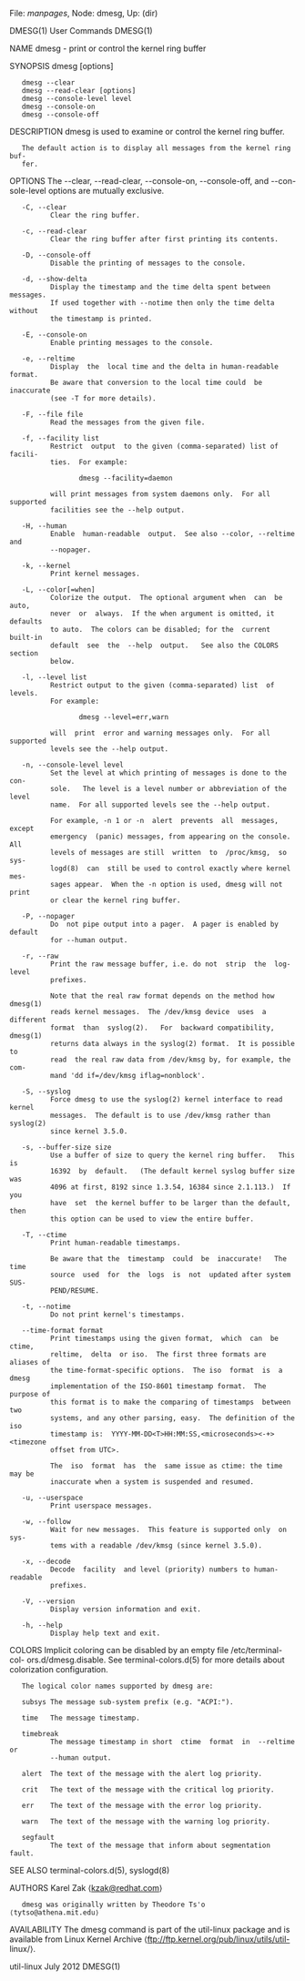 File: *manpages*,  Node: dmesg,  Up: (dir)

DMESG(1)                         User Commands                        DMESG(1)



NAME
       dmesg - print or control the kernel ring buffer

SYNOPSIS
       dmesg [options]

       dmesg --clear
       dmesg --read-clear [options]
       dmesg --console-level level
       dmesg --console-on
       dmesg --console-off

DESCRIPTION
       dmesg is used to examine or control the kernel ring buffer.

       The default action is to display all messages from the kernel ring buf-
       fer.

OPTIONS
       The --clear,  --read-clear,  --console-on,  --console-off,  and  --con-
       sole-level options are mutually exclusive.

       -C, --clear
              Clear the ring buffer.

       -c, --read-clear
              Clear the ring buffer after first printing its contents.

       -D, --console-off
              Disable the printing of messages to the console.

       -d, --show-delta
              Display the timestamp and the time delta spent between messages.
              If used together with --notime then only the time delta  without
              the timestamp is printed.

       -E, --console-on
              Enable printing messages to the console.

       -e, --reltime
              Display  the  local time and the delta in human-readable format.
              Be aware that conversion to the local time could  be  inaccurate
              (see -T for more details).

       -F, --file file
              Read the messages from the given file.

       -f, --facility list
              Restrict  output  to the given (comma-separated) list of facili-
              ties.  For example:

                     dmesg --facility=daemon

              will print messages from system daemons only.  For all supported
              facilities see the --help output.

       -H, --human
              Enable  human-readable  output.  See also --color, --reltime and
              --nopager.

       -k, --kernel
              Print kernel messages.

       -L, --color[=when]
              Colorize the output.  The optional argument when  can  be  auto,
              never  or  always.  If the when argument is omitted, it defaults
              to auto.  The colors can be disabled; for the  current  built-in
              default  see  the  --help  output.   See also the COLORS section
              below.

       -l, --level list
              Restrict output to the given (comma-separated) list  of  levels.
              For example:

                     dmesg --level=err,warn

              will  print  error and warning messages only.  For all supported
              levels see the --help output.

       -n, --console-level level
              Set the level at which printing of messages is done to the  con-
              sole.   The level is a level number or abbreviation of the level
              name.  For all supported levels see the --help output.

              For example, -n 1 or -n  alert  prevents  all  messages,  except
              emergency  (panic) messages, from appearing on the console.  All
              levels of messages are still  written  to  /proc/kmsg,  so  sys-
              logd(8)  can  still be used to control exactly where kernel mes-
              sages appear.  When the -n option is used, dmesg will not  print
              or clear the kernel ring buffer.

       -P, --nopager
              Do  not pipe output into a pager.  A pager is enabled by default
              for --human output.

       -r, --raw
              Print the raw message buffer, i.e. do not  strip  the  log-level
              prefixes.

              Note that the real raw format depends on the method how dmesg(1)
              reads kernel messages.  The /dev/kmsg device  uses  a  different
              format  than  syslog(2).   For  backward compatibility, dmesg(1)
              returns data always in the syslog(2) format.  It is possible  to
              read  the real raw data from /dev/kmsg by, for example, the com-
              mand 'dd if=/dev/kmsg iflag=nonblock'.

       -S, --syslog
              Force dmesg to use the syslog(2) kernel interface to read kernel
              messages.  The default is to use /dev/kmsg rather than syslog(2)
              since kernel 3.5.0.

       -s, --buffer-size size
              Use a buffer of size to query the kernel ring buffer.   This  is
              16392  by  default.   (The default kernel syslog buffer size was
              4096 at first, 8192 since 1.3.54, 16384 since 2.1.113.)  If  you
              have  set  the kernel buffer to be larger than the default, then
              this option can be used to view the entire buffer.

       -T, --ctime
              Print human-readable timestamps.

              Be aware that the  timestamp  could  be  inaccurate!   The  time
              source  used  for  the  logs  is  not  updated after system SUS-
              PEND/RESUME.

       -t, --notime
              Do not print kernel's timestamps.

       --time-format format
              Print timestamps using the given format,  which  can  be  ctime,
              reltime,  delta  or iso.  The first three formats are aliases of
              the time-format-specific options.  The iso  format  is  a  dmesg
              implementation of the ISO-8601 timestamp format.  The purpose of
              this format is to make the comparing of timestamps  between  two
              systems, and any other parsing, easy.  The definition of the iso
              timestamp is:  YYYY-MM-DD<T>HH:MM:SS,<microseconds><-+><timezone
              offset from UTC>.

              The  iso  format  has  the  same issue as ctime: the time may be
              inaccurate when a system is suspended and resumed.

       -u, --userspace
              Print userspace messages.

       -w, --follow
              Wait for new messages.  This feature is supported only  on  sys-
              tems with a readable /dev/kmsg (since kernel 3.5.0).

       -x, --decode
              Decode  facility  and level (priority) numbers to human-readable
              prefixes.

       -V, --version
              Display version information and exit.

       -h, --help
              Display help text and exit.

COLORS
       Implicit coloring can be disabled by an empty  file  /etc/terminal-col-
       ors.d/dmesg.disable.   See  terminal-colors.d(5) for more details about
       colorization configuration.

       The logical color names supported by dmesg are:

       subsys The message sub-system prefix (e.g. "ACPI:").

       time   The message timestamp.

       timebreak
              The message timestamp in short  ctime  format  in  --reltime  or
              --human output.

       alert  The text of the message with the alert log priority.

       crit   The text of the message with the critical log priority.

       err    The text of the message with the error log priority.

       warn   The text of the message with the warning log priority.

       segfault
              The text of the message that inform about segmentation fault.


SEE ALSO
       terminal-colors.d(5), syslogd(8)

AUTHORS
       Karel Zak ⟨kzak@redhat.com⟩

       dmesg was originally written by Theodore Ts'o ⟨tytso@athena.mit.edu⟩

AVAILABILITY
       The  dmesg  command  is part of the util-linux package and is available
       from Linux Kernel  Archive  ⟨ftp://ftp.kernel.org/pub/linux/utils/util-
       linux/⟩.



util-linux                         July 2012                          DMESG(1)
